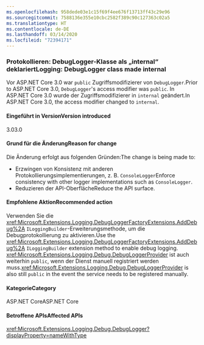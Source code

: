 ```yaml
---
ms.openlocfilehash: 958dede03e1c15f69f4ee676f13713ff43c29e96
ms.sourcegitcommit: 7588136e355e10cbc2582f389c90c127363c02a5
ms.translationtype: HT
ms.contentlocale: de-DE
ms.lasthandoff: 03/14/2020
ms.locfileid: "72394171"
---
```

### <a name="logging-debuglogger-class-made-internal"></a><span data-ttu-id="f0d98-101">Protokollieren: DebugLogger-Klasse als „internal“ deklariert</span><span class="sxs-lookup"><span data-stu-id="f0d98-101">Logging: DebugLogger class made internal</span></span>

<span data-ttu-id="f0d98-102">Vor ASP.NET Core 3.0 war `public` Zugriffsmodifizierer von `DebugLogger`.</span><span class="sxs-lookup"><span data-stu-id="f0d98-102">Prior to ASP.NET Core 3.0, `DebugLogger`'s access modifier was `public`.</span></span> <span data-ttu-id="f0d98-103">In ASP.NET Core 3.0 wurde der Zugriffsmodifizierer in `internal` geändert.</span><span class="sxs-lookup"><span data-stu-id="f0d98-103">In ASP.NET Core 3.0, the access modifier changed to `internal`.</span></span>

#### <a name="version-introduced"></a><span data-ttu-id="f0d98-104">Eingeführt in Version</span><span class="sxs-lookup"><span data-stu-id="f0d98-104">Version introduced</span></span>

<span data-ttu-id="f0d98-105">3.0</span><span class="sxs-lookup"><span data-stu-id="f0d98-105">3.0</span></span>

#### <a name="reason-for-change"></a><span data-ttu-id="f0d98-106">Grund für die Änderung</span><span class="sxs-lookup"><span data-stu-id="f0d98-106">Reason for change</span></span>

<span data-ttu-id="f0d98-107">Die Änderung erfolgt aus folgenden Gründen:</span><span class="sxs-lookup"><span data-stu-id="f0d98-107">The change is being made to:</span></span>

* <span data-ttu-id="f0d98-108">Erzwingen von Konsistenz mit anderen Protokollierungsimplementierungen, z. B. `ConsoleLogger`</span><span class="sxs-lookup"><span data-stu-id="f0d98-108">Enforce consistency with other logger implementations such as `ConsoleLogger`.</span></span>
* <span data-ttu-id="f0d98-109">Reduzieren der API-Oberfläche</span><span class="sxs-lookup"><span data-stu-id="f0d98-109">Reduce the API surface.</span></span>

#### <a name="recommended-action"></a><span data-ttu-id="f0d98-110">Empfohlene Aktion</span><span class="sxs-lookup"><span data-stu-id="f0d98-110">Recommended action</span></span>

<span data-ttu-id="f0d98-111">Verwenden Sie die <xref:Microsoft.Extensions.Logging.DebugLoggerFactoryExtensions.AddDebug%2A> `ILoggingBuilder`-Erweiterungsmethode, um die Debugprotokollierung zu aktivieren.</span><span class="sxs-lookup"><span data-stu-id="f0d98-111">Use the <xref:Microsoft.Extensions.Logging.DebugLoggerFactoryExtensions.AddDebug%2A> `ILoggingBuilder` extension method to enable debug logging.</span></span> <span data-ttu-id="f0d98-112"><xref:Microsoft.Extensions.Logging.Debug.DebugLoggerProvider> ist auch weiterhin `public`, wenn der Dienst manuell registriert werden muss.</span><span class="sxs-lookup"><span data-stu-id="f0d98-112"><xref:Microsoft.Extensions.Logging.Debug.DebugLoggerProvider> is also still `public` in the event the service needs to be registered manually.</span></span>

#### <a name="category"></a><span data-ttu-id="f0d98-113">Kategorie</span><span class="sxs-lookup"><span data-stu-id="f0d98-113">Category</span></span>

<span data-ttu-id="f0d98-114">ASP.NET Core</span><span class="sxs-lookup"><span data-stu-id="f0d98-114">ASP.NET Core</span></span>

#### <a name="affected-apis"></a><span data-ttu-id="f0d98-115">Betroffene APIs</span><span class="sxs-lookup"><span data-stu-id="f0d98-115">Affected APIs</span></span>

<xref:Microsoft.Extensions.Logging.Debug.DebugLogger?displayProperty=nameWithType>

<!--

#### Affected APIs

`T:Microsoft.Extensions.Logging.Debug.DebugLogger`

-->
